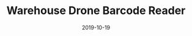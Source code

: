---
title: Warehouse Drone Barcode Reader
description: Built with Node.JS, HTML5, CSS and DJI Tello Edu drone.
date: 2019-10-19
url: https://github.com/fabriziopace/tello-drone-node
external: true
banner: temp
---